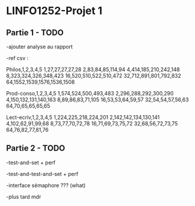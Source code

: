 # LINFO1252-Projet 1

## Partie 1 - TODO

-ajouter analyse au rapport

-ref csv :

Philos,1,2,3,4,5
1,27,27,27,27,28
2,83,84,85,114,94
4,414,185,210,242,148
8,323,324,326,348,423
16,520,510,522,510,472
32,712,891,801,792,832
64,1552,1539,1576,1536,1508

Prod-conso,1,2,3,4,5
1,574,524,500,493,483
2,296,288,292,300,290
4,150,132,131,140,163
8,89,86,83,71,105
16,53,53,64,59,57
32,54,54,57,56,63
64,70,65,65,65,65

Lect-ecriv,1,2,3,4,5
1,224,225,218,224,201
2,142,142,134,130,141
4,102,62,91,99,68
8,73,77,70,72,78
16,71,69,73,75,72
32,68,56,72,73,75
64,76,82,77,81,76

## Partie 2 - TODO

-test-and-set + perf

-test-and-test-and-set + perf

-interface sémaphore ??? (what)

-plus tard mdr
